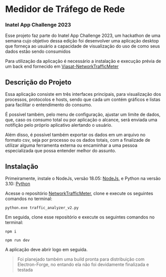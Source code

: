 # Medidor de Tráfego de Rede
### Inatel App Challenge 2023

Esse projeto faz parte do Inatel App Challenge 2023, um hackathon de uma semana cujo objetivo dessa edição foi desenvolver uma aplicação desktop que forneça ao usuário a capacidade de visualização do uso de como seus dados estão sendo consumidos

Para utilização da aplicação é necessário a instalação e execução prévia de um back end fornecido em [Viasat-NetworkTrafficMeter](https://github.com/Viasat/Viasat-NetworkTrafficMeter)

## Descrição do Projeto

Essa aplicação consiste em três interfaces principais, para visualização dos processos, protocolos e hosts, sendo que cada um contém gráficos e listas para facilitar o entendimento do consumo.

É possível também, pelo menu de configuração, ajustar um limite de dados, que, caso os consumo total ou por aplicação o alcance, será enviada uma notifição pelo próprio aplicativo alertando o usuário. 

Além disso, é possível também exportar os dados em um arquivo no formato csv, seja por processo ou os dados totais, com a finalizade de utilizar alguma ferramenta externa ou encaminhar a uma pessoa especializada que possa entender melhor do assunto.

## Instalação

Primeiramente, instale o NodeJs, versão 18.05: [NodeJs](https://nodejs.org/en), e Python na versão 3.10: [Python](https://www.python.org/)

Acesse o repositório [NetworkTrafficMeter](https://github.com/Viasat/Viasat-NetworkTrafficMeter), clone e execute os seguintes comandos no terminal:
```
python.exe traffic_analyzer_v2.py

```

Em seguida, clone esse repositório e execute os seguintes comandos no terminal:
```
npm i

npm run dev

```

A aplicação deve abrir logo em seguida.

> Foi planejado também uma build pronta para distribuição com Electron-Forge, no entando ela não foi devidamente finalizada e testada
